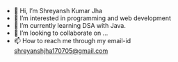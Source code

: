 - 👋 Hi, I’m Shreyansh Kumar Jha
- 👀 I’m interested in programming and web development
- 🌱 I’m currently learning DSA with Java.
- 💞️ I’m looking to collaborate on ...
- 📫 How to reach me through my email-id shreyanshjha170705@gmail.com

<!---
Shreyansh2206380/Shreyansh2206380 is a ✨ special ✨ repository because its `README.md` (this file) appears on your GitHub profile.
You can click the Preview link to take a look at your changes.
--->
